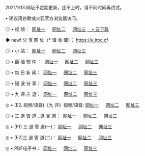 <p>2021/1/13 网址不定期更新，连不上时，请不同时间再试试。
<p>• 建议用谷歌或火狐官方浏览器访问。
<p>◎ • 视 频： 
<a href="http://hwb.wemusiclabel.com/" target="_blank">网址一</a> 　 
<a href="http://hpj.wemusiclabel.com/" target="_blank">网址二</a> 　 
<a href="http://hpj.wemusiclabel.com/b.html" target="_blank">网址三</a>
<a href="https://yadi.sk/d/d0sUeAOpal3njw" target="_blank">　• 云下载 </a></p>
<p>◆ new! 分 享 网 址（* 请 收 藏）： <a href="http://hvc.wemusiclabel.com/a.html">https://e.itpc.cf</a></p>

<p>◎ • 小 站：  
<a href="http://hwb.wemusiclabel.com/f.html" target="_blank">网址一</a> 　 
<a href="http://hpj.wemusiclabel.com/h.html" target="_blank">网址二</a> 　 
<a href="http://hpj.wemusiclabel.com/k/" target="_blank">网址三</a></p>
<p>◎ • 翻 墙 软 件 ：  
<a href="http://hwb.wemusiclabel.com/ff/" target="_blank">网址一</a> 　 
<a href="http://hpj.wemusiclabel.com/s/read/a1_nd.html" target="_blank">网址二</a> 　 
<a href="http://hpj.wemusiclabel.com/ff/index.html" target="_blank">网址三</a></p>
<p>◎ • 每 日 新 闻：  
<a href="http://hwb.wemusiclabel.com/day/" target="_blank">网址一</a> 　 
<a href="http://hpj.wemusiclabel.com/day/" target="_blank">网址二</a> 　 
<a href="http://hpj.wemusiclabel.com/day/index.html" target="_blank">网址三</a></p>
<p>◎ • 短 波 分 享：  
<a href="http://hwb.wemusiclabel.com/h/" target="_blank">网址一</a> 　 
<a href="http://hpj.wemusiclabel.com/h/" target="_blank">网址二</a> 　 
<a href="http://hpj.wemusiclabel.com/h/index.html" target="_blank">网址三</a></p>
<p>◎ • 九 评.三 退：  
<a href="http://hwb.wemusiclabel.com/t/" target="_blank">网址一</a> 　 
<a href="http://hpj.wemusiclabel.com/v2/index.html" target="_blank">网址二</a> 　 
<a href="http://hpj.wemusiclabel.com/tt/index.html" target="_blank">网址三</a> 　</p>
<p>◎ • (E2_视频/语音)《九 评》视频/语音: 
<a href="http://hpj.wemusiclabel.com/7738.html" target="_blank">网址一</a> 　 
<a href="http://hpj.wemusiclabel.com/7614.html" target="_blank">网址二</a> 　 
<a href="http://hpj.wemusiclabel.com/7633.html" target="_blank">网址三</a></p>
<p>◎ • 三 退 管 道...退 党 网：  
<a href="http://hwb.wemusiclabel.com/go/td1.html" target="_blank">网址一</a> 　 
<a href="http://hpj.wemusiclabel.com/go/td2.html" target="_blank">网址二</a> 　 
<a href="http://hpj.wemusiclabel.com/go/td3.html" target="_blank">网址三</a></p>
<p>◎ • (F1) 三 退 管 道(一)： 
<a href="http://hwb.wemusiclabel.com/dd/" target="_blank">网址一</a> 　 
<a href="http://hpj.wemusiclabel.com/s/read/a1_tdx.html" target="_blank">网址二</a> 　 
<a href="http://hpj.wemusiclabel.com/dd/" target="_blank">网址三</a></p>
<p>◎ • (F2)三 退 管 道(二)： 
<a href="http://hpj.wemusiclabel.com/d/" target="_blank">网址一</a> 　 
<a href="http://hwb.wemusiclabel.com/d/index.html" target="_blank">网址二</a> 　 
<a href="http://hpj.wemusiclabel.com/d/" target="_blank">网址三</a></p>
<p>◎ • PDF电子书：  
<a href="http://hwb.wemusiclabel.com/p/" target="_blank">网址一</a> 　 
<a href="http://hpj.wemusiclabel.com/p/index.html" target="_blank">网址二</a> 　 
<a href="http://hpj.wemusiclabel.com/p/" target="_blank">网址三</a></p>
